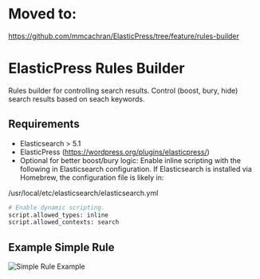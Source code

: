 # Moved to:
https://github.com/mmcachran/ElasticPress/tree/feature/rules-builder

# ElasticPress Rules Builder
Rules builder for controlling search results. Control (boost, bury, hide) search results based on seach keywords.

## Requirements
* Elasticsearch > 5.1
* ElasticPress (https://wordpress.org/plugins/elasticpress/)
* Optional for better boost/bury logic: Enable inline scripting with the following in Elasticsearch configuration. If Elasticsearch is installed via Homebrew, the configuration file is likely in:

/usr/local/etc/elasticsearch/elasticsearch.yml

``` bash
# Enable dynamic scripting.
script.allowed_types: inline
script.allowed_contexts: search
```

## Example Simple Rule
![Simple Rule Example](readme/assets/img/ep-rules-builder-simple-rule-2.gif)
